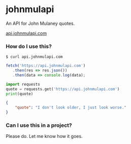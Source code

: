 # johnmulapi
An API for John Mulaney quotes.  
  
[api.johnmulapi.com](https://api.johnmulapi.com)

### How do I use this?

```shell
$ curl api.johnmulapi.com
```
```javascript
fetch('https://api.johnmulapi.com')
   .then(res => res.json())
   .then(data => console.log(data);
```
```python
import requests
quote = requests.get('https://api.johnmulapi.com')
print(quote)
```
```json
{
    "quote": "I don't look older, I just look worse."
}
```

### Can I use this in a project?
Please do. Let me know how it goes.
